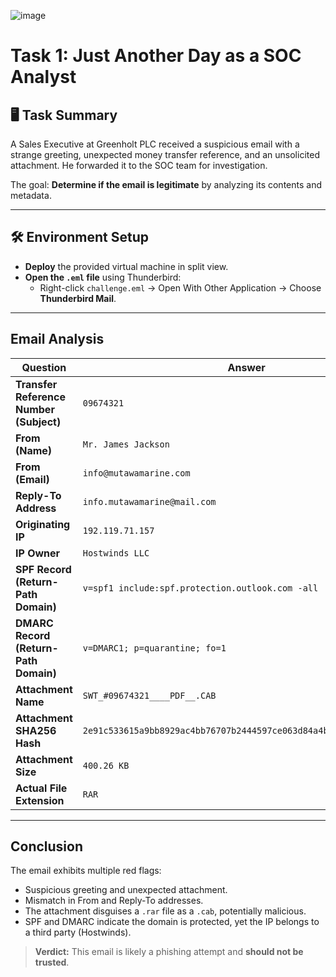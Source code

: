 ![image](https://github.com/user-attachments/assets/070f911e-c3bc-4953-82e7-3a35cbf67dae)

# Task 1: Just Another Day as a SOC Analyst

## 🖥️ Task Summary
A Sales Executive at Greenholt PLC received a suspicious email with a strange greeting, unexpected money transfer reference, and an unsolicited attachment. He forwarded it to the SOC team for investigation.

The goal: **Determine if the email is legitimate** by analyzing its contents and metadata.

---

## 🛠️ Environment Setup
- **Deploy** the provided virtual machine in split view.
- **Open the `.eml` file** using Thunderbird:
  - Right-click `challenge.eml` → Open With Other Application → Choose **Thunderbird Mail**.

---

##  Email Analysis

| Question | Answer |
|----------|--------|
| **Transfer Reference Number (Subject)** | `09674321` |
| **From (Name)** | `Mr. James Jackson` |
| **From (Email)** | `info@mutawamarine.com` |
| **Reply-To Address** | `info.mutawamarine@mail.com` |
| **Originating IP** | `192.119.71.157` |
| **IP Owner** | `Hostwinds LLC` |
| **SPF Record (Return-Path Domain)** | `v=spf1 include:spf.protection.outlook.com -all` |
| **DMARC Record (Return-Path Domain)** | `v=DMARC1; p=quarantine; fo=1` |
| **Attachment Name** | `SWT_#09674321____PDF__.CAB` |
| **Attachment SHA256 Hash** | `2e91c533615a9bb8929ac4bb76707b2444597ce063d84a4b33525e25074fff3f` |
| **Attachment Size** | `400.26 KB` |
| **Actual File Extension** | `RAR` |

---

##  Conclusion
The email exhibits multiple red flags:
- Suspicious greeting and unexpected attachment.
- Mismatch in From and Reply-To addresses.
- The attachment disguises a `.rar` file as a `.cab`, potentially malicious.
- SPF and DMARC indicate the domain is protected, yet the IP belongs to a third party (Hostwinds).

> **Verdict:** This email is likely a phishing attempt and **should not be trusted**.
